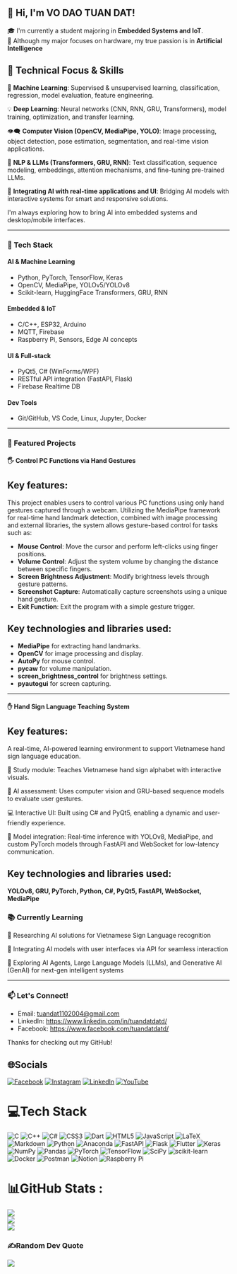 ## 👋 Hi, I'm VO DAO TUAN DAT!

🎓 I'm currently a student majoring in **Embedded Systems and IoT**.  
🤖 Although my major focuses on hardware, my true passion is in **Artificial Intelligence**
## 🌟 Technical Focus & Skills
🌱 **Machine Learning**: Supervised & unsupervised learning, classification, regression, model evaluation, feature engineering.

💡 **Deep Learning**: Neural networks (CNN, RNN, GRU, Transformers), model training, optimization, and transfer learning.

👁️‍🗨️ **Computer Vision (OpenCV, MediaPipe, YOLO)**: Image processing, object detection, pose estimation, segmentation, and real-time vision applications.

🧠 **NLP & LLMs (Transformers, GRU, RNN)**: Text classification, sequence modeling, embeddings, attention mechanisms, and fine-tuning pre-trained LLMs.

🤝 **Integrating AI with real-time applications and UI**: Bridging AI models with interactive systems for smart and responsive solutions.

I'm always exploring how to bring AI into embedded systems and desktop/mobile interfaces.

---

### 🔧 Tech Stack

#### AI & Machine Learning
- Python, PyTorch, TensorFlow, Keras
- OpenCV, MediaPipe, YOLOv5/YOLOv8
- Scikit-learn, HuggingFace Transformers, GRU, RNN

#### Embedded & IoT
- C/C++, ESP32, Arduino
- MQTT, Firebase
- Raspberry Pi, Sensors, Edge AI concepts

#### UI & Full-stack
- PyQt5, C# (WinForms/WPF)
- RESTful API integration (FastAPI, Flask)
- Firebase Realtime DB

#### Dev Tools
- Git/GitHub, VS Code, Linux, Jupyter, Docker

---

### 🚀 Featured Projects

#### 🖐️ Control PC Functions via Hand Gestures
## Key features:
This project enables users to control various PC functions using only hand gestures captured through a webcam. Utilizing the MediaPipe framework for real-time hand landmark detection, combined with image processing and external libraries, the system allows gesture-based control for tasks such as:
- **Mouse Control**: Move the cursor and perform left-clicks using finger positions.
- **Volume Control**: Adjust the system volume by changing the distance between specific fingers.
- **Screen Brightness Adjustment**: Modify brightness levels through gesture patterns.
- **Screenshot Capture**: Automatically capture screenshots using a unique hand gesture.
- **Exit Function**: Exit the program with a simple gesture trigger.
## Key technologies and libraries used:
- **MediaPipe** for extracting hand landmarks.
- **OpenCV** for image processing and display.
- **AutoPy** for mouse control.
- **pycaw** for volume manipulation.
- **screen_brightness_control** for brightness settings.
- **pyautogui** for screen capturing.
---
#### ✋ Hand Sign Language Teaching System
## Key features:
A real-time, AI-powered learning environment to support Vietnamese hand sign language education.  

📘 Study module: Teaches Vietnamese hand sign alphabet with interactive visuals.  

🧠 AI assessment: Uses computer vision and GRU-based sequence models to evaluate user gestures.  

💻 Interactive UI: Built using C# and PyQt5, enabling a dynamic and user-friendly experience.  

🔗 Model integration: Real-time inference with YOLOv8, MediaPipe, and custom PyTorch models through FastAPI and WebSocket for low-latency communication.  

## Key technologies and libraries used:
**YOLOv8, GRU, PyTorch, Python, C#, PyQt5, FastAPI, WebSocket, MediaPipe**
### 📚 Currently Learning   

🤖 Researching AI solutions for Vietnamese Sign Language recognition  

🔗 Integrating AI models with user interfaces via API for seamless interaction  

🧠 Exploring AI Agents, Large Language Models (LLMs), and Generative AI (GenAI) for next-gen intelligent systems  

---

### 📫 Let's Connect!
- Email: tuandat1102004@gmail.com  
- LinkedIn: https://www.linkedin.com/in/tuandatdatd/
- Facebook: https://www.facebook.com/tuandatdatd/


Thanks for checking out my GitHub!



## 🌐Socials
[![Facebook](https://img.shields.io/badge/Facebook-%231877F2.svg?logo=Facebook&logoColor=white)](https://facebook.com/https://www.facebook.com/tuandatdatd/) [![Instagram](https://img.shields.io/badge/Instagram-%23E4405F.svg?logo=Instagram&logoColor=white)](https://instagram.com/https://www.instagram.com/vdtd1102004/) [![LinkedIn](https://img.shields.io/badge/LinkedIn-%230077B5.svg?logo=linkedin&logoColor=white)](https://linkedin.com/in/https://www.linkedin.com/feed/) [![YouTube](https://img.shields.io/badge/YouTube-%23FF0000.svg?logo=YouTube&logoColor=white)](https://youtube.com/c/https://www.youtube.com/@atvo6360/videos) 

# 💻Tech Stack
![C](https://img.shields.io/badge/c-%2300599C.svg?style=for-the-badge&logo=c&logoColor=white) ![C++](https://img.shields.io/badge/c++-%2300599C.svg?style=for-the-badge&logo=c%2B%2B&logoColor=white) ![C#](https://img.shields.io/badge/c%23-%23239120.svg?style=for-the-badge&logo=c-sharp&logoColor=white) ![CSS3](https://img.shields.io/badge/css3-%231572B6.svg?style=for-the-badge&logo=css3&logoColor=white) ![Dart](https://img.shields.io/badge/dart-%230175C2.svg?style=for-the-badge&logo=dart&logoColor=white) ![HTML5](https://img.shields.io/badge/html5-%23E34F26.svg?style=for-the-badge&logo=html5&logoColor=white) ![JavaScript](https://img.shields.io/badge/javascript-%23323330.svg?style=for-the-badge&logo=javascript&logoColor=%23F7DF1E) ![LaTeX](https://img.shields.io/badge/latex-%23008080.svg?style=for-the-badge&logo=latex&logoColor=white) ![Markdown](https://img.shields.io/badge/markdown-%23000000.svg?style=for-the-badge&logo=markdown&logoColor=white) ![Python](https://img.shields.io/badge/python-3670A0?style=for-the-badge&logo=python&logoColor=ffdd54) ![Anaconda](https://img.shields.io/badge/Anaconda-%2344A833.svg?style=for-the-badge&logo=anaconda&logoColor=white) ![FastAPI](https://img.shields.io/badge/FastAPI-005571?style=for-the-badge&logo=fastapi) ![Flask](https://img.shields.io/badge/flask-%23000.svg?style=for-the-badge&logo=flask&logoColor=white) ![Flutter](https://img.shields.io/badge/Flutter-%2302569B.svg?style=for-the-badge&logo=Flutter&logoColor=white) ![Keras](https://img.shields.io/badge/Keras-%23D00000.svg?style=for-the-badge&logo=Keras&logoColor=white) ![NumPy](https://img.shields.io/badge/numpy-%23013243.svg?style=for-the-badge&logo=numpy&logoColor=white) ![Pandas](https://img.shields.io/badge/pandas-%23150458.svg?style=for-the-badge&logo=pandas&logoColor=white) ![PyTorch](https://img.shields.io/badge/PyTorch-%23EE4C2C.svg?style=for-the-badge&logo=PyTorch&logoColor=white) ![TensorFlow](https://img.shields.io/badge/TensorFlow-%23FF6F00.svg?style=for-the-badge&logo=TensorFlow&logoColor=white) ![SciPy](https://img.shields.io/badge/SciPy-%230C55A5.svg?style=for-the-badge&logo=scipy&logoColor=%white) ![scikit-learn](https://img.shields.io/badge/scikit--learn-%23F7931E.svg?style=for-the-badge&logo=scikit-learn&logoColor=white) ![Docker](https://img.shields.io/badge/docker-%230db7ed.svg?style=for-the-badge&logo=docker&logoColor=white) ![Postman](https://img.shields.io/badge/Postman-FF6C37?style=for-the-badge&logo=postman&logoColor=white) ![Notion](https://img.shields.io/badge/Notion-%23000000.svg?style=for-the-badge&logo=notion&logoColor=white) ![Raspberry Pi](https://img.shields.io/badge/-RaspberryPi-C51A4A?style=for-the-badge&logo=Raspberry-Pi)
# 📊GitHub Stats :
![](https://github-readme-stats.vercel.app/api?username=TuanDat110&theme=radical&hide_border=false&include_all_commits=false&count_private=false)<br/>
![](https://github-readme-streak-stats.herokuapp.com/?user=TuanDat110&theme=radical&hide_border=false)<br/>
![](https://github-readme-stats.vercel.app/api/top-langs/?username=TuanDat110&theme=radical&hide_border=false&include_all_commits=false&count_private=false&layout=compact)

### ✍️Random Dev Quote
![](https://quotes-github-readme.vercel.app/api?type=horizontal&theme=radical)


